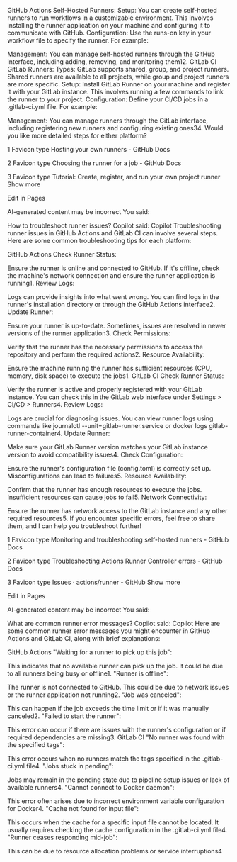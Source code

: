 GitHub Actions
Self-Hosted Runners:
Setup: You can create self-hosted runners to run workflows in a customizable environment. This involves installing the runner application on your machine and configuring it to communicate with GitHub.
Configuration: Use the runs-on key in your workflow file to specify the runner. For example:

Management: You can manage self-hosted runners through the GitHub interface, including adding, removing, and monitoring them12.
GitLab CI
GitLab Runners:
Types: GitLab supports shared, group, and project runners. Shared runners are available to all projects, while group and project runners are more specific.
Setup: Install GitLab Runner on your machine and register it with your GitLab instance. This involves running a few commands to link the runner to your project.
Configuration: Define your CI/CD jobs in a .gitlab-ci.yml file. For example:

Management: You can manage runners through the GitLab interface, including registering new runners and configuring existing ones34.
Would you like more detailed steps for either platform?



1
Favicon type
Hosting your own runners - GitHub Docs

2
Favicon type
Choosing the runner for a job - GitHub Docs

3
Favicon type
Tutorial: Create, register, and run your own project runner
Show more

Edit in Pages





AI-generated content may be incorrect
You said:

How to troubleshoot runner issues?
Copilot said:
Copilot
Troubleshooting runner issues in GitHub Actions and GitLab CI can involve several steps. Here are some common troubleshooting tips for each platform:

GitHub Actions
Check Runner Status:

Ensure the runner is online and connected to GitHub. If it's offline, check the machine's network connection and ensure the runner application is running1.
Review Logs:

Logs can provide insights into what went wrong. You can find logs in the runner's installation directory or through the GitHub Actions interface2.
Update Runner:

Ensure your runner is up-to-date. Sometimes, issues are resolved in newer versions of the runner application3.
Check Permissions:

Verify that the runner has the necessary permissions to access the repository and perform the required actions2.
Resource Availability:

Ensure the machine running the runner has sufficient resources (CPU, memory, disk space) to execute the jobs1.
GitLab CI
Check Runner Status:

Verify the runner is active and properly registered with your GitLab instance. You can check this in the GitLab web interface under Settings > CI/CD > Runners4.
Review Logs:

Logs are crucial for diagnosing issues. You can view runner logs using commands like journalctl --unit=gitlab-runner.service or docker logs gitlab-runner-container4.
Update Runner:

Make sure your GitLab Runner version matches your GitLab instance version to avoid compatibility issues4.
Check Configuration:

Ensure the runner's configuration file (config.toml) is correctly set up. Misconfigurations can lead to failures5.
Resource Availability:

Confirm that the runner has enough resources to execute the jobs. Insufficient resources can cause jobs to fail5.
Network Connectivity:

Ensure the runner has network access to the GitLab instance and any other required resources5.
If you encounter specific errors, feel free to share them, and I can help you troubleshoot further!



1
Favicon type
Monitoring and troubleshooting self-hosted runners - GitHub Docs

2
Favicon type
Troubleshooting Actions Runner Controller errors - GitHub Docs

3
Favicon type
Issues · actions/runner - GitHub
Show more

Edit in Pages





AI-generated content may be incorrect
You said:

What are common runner error messages?
Copilot said:
Copilot
Here are some common runner error messages you might encounter in GitHub Actions and GitLab CI, along with brief explanations:

GitHub Actions
"Waiting for a runner to pick up this job":

This indicates that no available runner can pick up the job. It could be due to all runners being busy or offline1.
"Runner is offline":

The runner is not connected to GitHub. This could be due to network issues or the runner application not running2.
"Job was canceled":

This can happen if the job exceeds the time limit or if it was manually canceled2.
"Failed to start the runner":

This error can occur if there are issues with the runner's configuration or if required dependencies are missing3.
GitLab CI
"No runner was found with the specified tags":

This error occurs when no runners match the tags specified in the .gitlab-ci.yml file4.
"Jobs stuck in pending":

Jobs may remain in the pending state due to pipeline setup issues or lack of available runners4.
"Cannot connect to Docker daemon":

This error often arises due to incorrect environment variable configuration for Docker4.
"Cache not found for input file":

This occurs when the cache for a specific input file cannot be located. It usually requires checking the cache configuration in the .gitlab-ci.yml file4.
"Runner ceases responding mid-job":

This can be due to resource allocation problems or service interruptions4
